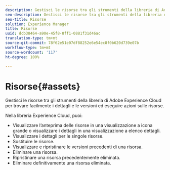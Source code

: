 ```yaml
---
description: Gestisci le risorse tra gli strumenti della libreria di Adobe Experience Cloud per trovare facilmente i dettagli e le versioni ed eseguire azioni sulle risorse.
seo-description: Gestisci le risorse tra gli strumenti della libreria di Adobe Experience Cloud per trovare facilmente i dettagli e le versioni ed eseguire azioni sulle risorse.
seo-title: Risorse
solution: Experience Manager
title: Risorse
uuid: dcb38464-a90e-45f8-8ff1-0881f31d46ac
translation-type: tm+mt
source-git-commit: 78f62e51e07df88252e6e54ec8f0b620d739e07b
workflow-type: tm+mt
source-wordcount: '117'
ht-degree: 100%

---
```



# Risorse{#assets}

Gestisci le risorse tra gli strumenti della libreria di Adobe Experience Cloud per trovare facilmente i dettagli e le versioni ed eseguire azioni sulle risorse.

Nella libreria Experience Cloud, puoi:

* Visualizzare l’anteprima delle risorse in una visualizzazione a icona grande o visualizzare i dettagli in una visualizzazione a elenco dettagli.
* Visualizzare i dettagli per le singole risorse.
* Sostituire le risorse.
* Visualizzare e ripristinare le versioni precedenti di una risorsa.
* Eliminare una risorsa.
* Ripristinare una risorsa precedentemente eliminata.
* Eliminare definitivamente una risorsa eliminata.

